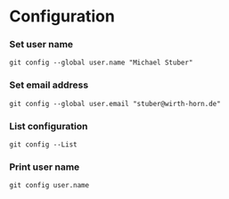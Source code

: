 # Configuration

### Set user name
`git config --global user.name "Michael Stuber"`

### Set email address
`git config --global user.email "stuber@wirth-horn.de"`

### List configuration
`git config --List`

### Print user name
`git config user.name`

